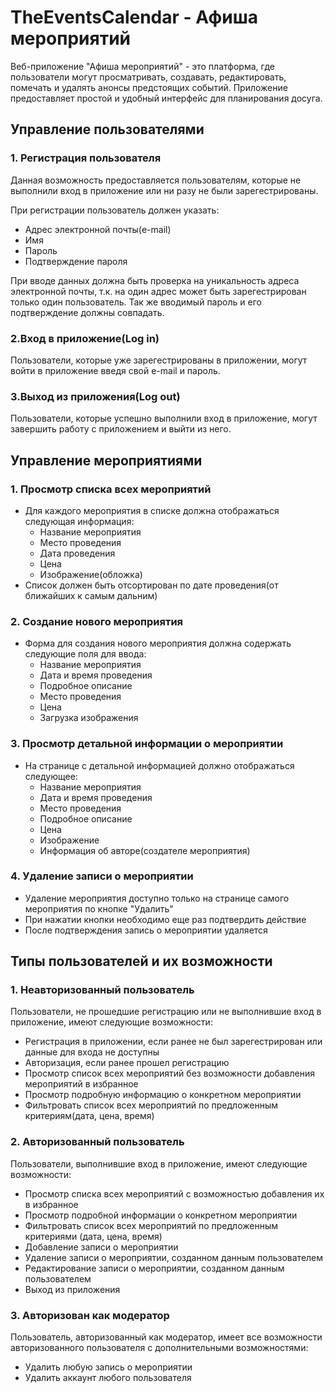 # TheEventsCalendar - Афиша мероприятий
Веб-приложение "Афиша мероприятий" - это платформа, где пользователи могут просматривать, создавать, редактировать, помечать и удалять анонсы предстоящих событий. Приложение предоставляет простой и удобный интерфейс для планирования досуга.
## Управление пользователями
### 1. Регистрация пользователя
Данная возможность предоставляется пользователям, которые не выполнили вход в приложение или ни разу не были зарегестрированы.<br>

При регистрации пользователь должен указать:
- Адрес электронной почты(e-mail)
- Имя
- Пароль
- Подтверждение пароля 
<p>При вводе данных должна быть проверка на уникальность адреса электронной почты, т.к. на один адрес может быть зарегестрирован только один пользователь. Так же вводимый пароль и его подтверждение должны совпадать.

### 2.Вход в приложение(Log in)
Пользователи, которые уже зарегестрированы в приложении, могут войти в приложение введя свой e-mail и пароль.

### 3.Выход из приложения(Log out)
Пользователи, которые успешно выполнили вход в приложение, могут завершить работу с приложением и выйти из него.

## Управление мероприятиями
### 1. Просмотр списка всех мероприятий

- Для каждого мероприятия в списке должна отображаться следующая информация:
  - Название мероприятия
  - Место проведения
  - Дата проведения
  - Цена
  - Изображение(обложка)
- Список должен быть отсортирован по дате проведения(от ближайших к самым дальним)

### 2. Создание нового мероприятия

- Форма для создания нового мероприятия должна содержать следующие поля для ввода:
  - Название мероприятия
  - Дата и время проведения
  - Подробное описание
  - Место проведения
  - Цена
  - Загрузка изображения

### 3. Просмотр детальной информации о мероприятии

- На странице с детальной информацией должно отображаться следующее:
  - Название мероприятия
  - Дата и время проведения
  - Место проведения
  - Подробное описание
  - Цена
  - Изображение
  - Информация об авторе(создателе мероприятия)


 ### 4. Удаление записи о мероприятии

  - Удаление мероприятия доступно только на странице самого мероприятия по кнопке "Удалить"
  - При нажатии кнопки необходимо еще раз подтвердить действие
  - После подтверждения запись о мероприятии удаляется


  ## Типы пользователей и их возможности

### 1. Неавторизованный пользователь
  Пользователи, не прошедшие регистрацию или не выполнившие вход в приложение, имеют следующие возможности:
  - Регистрация в приложении, если ранее не был зарегестрирован или данные для входа не доступны
  - Авторизация, если ранее прошел регистрацию
  - Просмотр список всех мероприятий без возможности добавления мероприятий в избранное
  - Просмотр подробную информацию о конкретном мероприятии
  - Фильтровать список всех мероприятий по предложенным критериям(дата, цена, время)

### 2. Авторизованный пользователь
Пользователи, выполнившие вход в приложение, имеют следующие возможности:
- Просмотр списка всех мероприятий с возможностью добавления их в избранное
- Просмотр подробной информации о конкретном мероприятии
- Фильтровать список всех мероприятий по предложенным критериями (дата, цена, время)
- Добавление записи о мероприятии
- Удаление записи о мероприятии, созданном данным пользователем
- Редактирование записи о мероприятии, созданном данным пользователем
- Выход из приложения

### 3. Авторизован как модератор
Пользователь, авторизованный как модератор, имеет все возможности авторизованного пользователя с дополнительными возможностями:
- Удалить любую запись о мероприятии
- Удалить аккаунт любого пользователя
  
  
